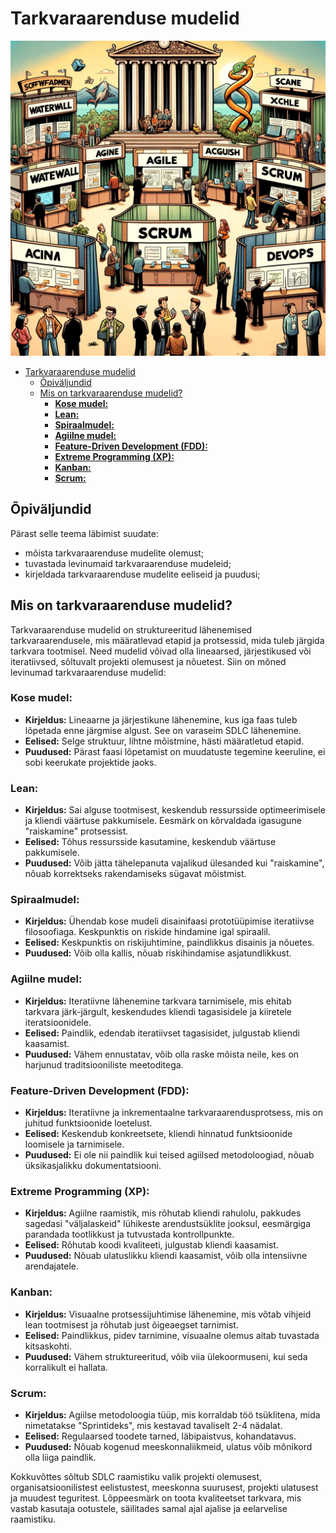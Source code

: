 # Tarkvaraarenduse mudelid

![Tarkvaraarenduse mudelid](Software-Development-Models.webp)

- [Tarkvaraarenduse mudelid](#tarkvaraarenduse-mudelid)
  - [Õpiväljundid](#õpiväljundid)
  - [Mis on tarkvaraarenduse mudelid?](#mis-on-tarkvaraarenduse-mudelid)
    - [**Kose mudel:**](#kose-mudel)
    - [**Lean:**](#lean)
    - [**Spiraalmudel:**](#spiraalmudel)
    - [**Agiilne mudel:**](#agiilne-mudel)
    - [**Feature-Driven Development (FDD):**](#feature-driven-development-fdd)
    - [**Extreme Programming (XP):**](#extreme-programming-xp)
    - [**Kanban:**](#kanban)
    - [**Scrum:**](#scrum)

## Õpiväljundid

Pärast selle teema läbimist suudate:

- mõista tarkvaraarenduse mudelite olemust;
- tuvastada levinumaid tarkvaraarenduse mudeleid;
- kirjeldada tarkvaraarenduse mudelite eeliseid ja puudusi;

## Mis on tarkvaraarenduse mudelid?

Tarkvaraarenduse mudelid on struktureeritud lähenemised tarkvaraarendusele, mis määratlevad etapid ja protsessid, mida tuleb järgida tarkvara tootmisel. Need mudelid võivad olla lineaarsed, järjestikused või iteratiivsed, sõltuvalt projekti olemusest ja nõuetest. Siin on mõned levinumad tarkvaraarenduse mudelid:

### **Kose mudel:**

- **Kirjeldus:** Lineaarne ja järjestikune lähenemine, kus iga faas tuleb lõpetada enne järgmise algust. See on varaseim SDLC lähenemine.
- **Eelised:** Selge struktuur, lihtne mõistmine, hästi määratletud etapid.
- **Puudused:** Pärast faasi lõpetamist on muudatuste tegemine keeruline, ei sobi keerukate projektide jaoks.

### **Lean:**

- **Kirjeldus:** Sai alguse tootmisest, keskendub ressursside optimeerimisele ja kliendi väärtuse pakkumisele. Eesmärk on kõrvaldada igasugune "raiskamine" protsessist.
- **Eelised:** Tõhus ressursside kasutamine, keskendub väärtuse pakkumisele.
- **Puudused:** Võib jätta tähelepanuta vajalikud ülesanded kui "raiskamine", nõuab korrektseks rakendamiseks sügavat mõistmist.

### **Spiraalmudel:**

- **Kirjeldus:** Ühendab kose mudeli disainifaasi prototüüpimise iteratiivse filosoofiaga. Keskpunktis on riskide hindamine igal spiraalil.
- **Eelised:** Keskpunktis on riskijuhtimine, paindlikkus disainis ja nõuetes.
- **Puudused:** Võib olla kallis, nõuab riskihindamise asjatundlikkust.

### **Agiilne mudel:**

- **Kirjeldus:** Iteratiivne lähenemine tarkvara tarnimisele, mis ehitab tarkvara järk-järgult, keskendudes kliendi tagasisidele ja kiiretele iteratsioonidele.
- **Eelised:** Paindlik, edendab iteratiivset tagasisidet, julgustab kliendi kaasamist.
- **Puudused:** Vähem ennustatav, võib olla raske mõista neile, kes on harjunud traditsiooniliste meetoditega.

### **Feature-Driven Development (FDD):**

- **Kirjeldus:** Iteratiivne ja inkrementaalne tarkvaraarendusprotsess, mis on juhitud funktsioonide loetelust.
- **Eelised:** Keskendub konkreetsete, kliendi hinnatud funktsioonide loomisele ja tarnimisele.
- **Puudused:** Ei ole nii paindlik kui teised agiilsed metodoloogiad, nõuab üksikasjalikku dokumentatsiooni.

### **Extreme Programming (XP):**

- **Kirjeldus:** Agiilne raamistik, mis rõhutab kliendi rahulolu, pakkudes sagedasi "väljalaskeid" lühikeste arendustsüklite jooksul, eesmärgiga parandada tootlikkust ja tutvustada kontrollpunkte.
- **Eelised:** Rõhutab koodi kvaliteeti, julgustab kliendi kaasamist.
- **Puudused:** Nõuab ulatuslikku kliendi kaasamist, võib olla intensiivne arendajatele.

### **Kanban:**

- **Kirjeldus:** Visuaalne protsessijuhtimise lähenemine, mis võtab vihjeid lean tootmisest ja rõhutab just õigeaegset tarnimist.
- **Eelised:** Paindlikkus, pidev tarnimine, visuaalne olemus aitab tuvastada kitsaskohti.
- **Puudused:** Vähem struktureeritud, võib viia ülekoormuseni, kui seda korralikult ei hallata.

### **Scrum:**

- **Kirjeldus:** Agiilse metodoloogia tüüp, mis korraldab töö tsüklitena, mida nimetatakse "Sprintideks", mis kestavad tavaliselt 2-4 nädalat.
- **Eelised:** Regulaarsed toodete tarned, läbipaistvus, kohandatavus.
- **Puudused:** Nõuab kogenud meeskonnaliikmeid, ulatus võib mõnikord olla liiga paindlik.

Kokkuvõttes sõltub SDLC raamistiku valik projekti olemusest, organisatsioonilistest eelistustest, meeskonna suurusest, projekti ulatusest ja muudest teguritest. Lõppeesmärk on toota kvaliteetset tarkvara, mis vastab kasutaja ootustele, säilitades samal ajal ajalise ja eelarvelise raamistiku.

